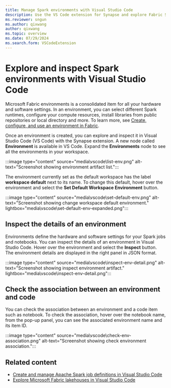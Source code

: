 ```yaml
---
title: Manage Spark environments with Visual Studio Code
description: Use the VS Code extension for Synapse and explore Fabric Spark environments with Visual Studio Code.
ms.reviewer: sngun
ms.author: qixwang
author: qixwang
ms.topic: overview
ms.date: 07/29/2024
ms.search.form: VSCodeExtension
---
```


# Explore and inspect Spark environments with Visual Studio Code

Microsoft Fabric environments is a consolidated item for all your hardware and software settings. In an environment, you can select different Spark runtimes, configure your compute resources, install libraries from public repositories or local directory and more. To learn more, see [Create, configure, and use an environment in Fabric](create-and-use-environment.md).

Once an environment is created, you can explore and inspect it in Visual Studio Code (VS Code) with the Synapse extension. A new node called **Environment** is available in VS Code. Expand the **Environments** node to see all the environments in your workspace.

:::image type="content" source="media\vscode\list-env.png" alt-text="Screenshot showing environment artifact list.":::

The environment currently set as the default workspace has the label **workspace default** next to its name. To change this default, hover over the environment and select the **Set Default Workspace Environment** button.

:::image type="content" source="media\vscode\set-default-env.png" alt-text="Screenshot showing change workspace default environment." lightbox="media\vscode\set-default-env-expanded.png":::

## Inspect the details of an environment

Environments define the hardware and software settings for your Spark jobs and notebooks. You can inspect the details of an environment in Visual Studio Code. Hover over the environment and select the **Inspect** button. The environment details are displayed in the right panel in JSON format.

:::image type="content" source="media\vscode\inspect-env-detail.png" alt-text="Screenshot showing inspect environment artifact." lightbox="media\vscode\inspect-env-detail.png":::

## Check the association between an environment and code

You can check the association between an environment and a code item such as notebook. To check the association, hover over the notebook name, from the pop-up panel, you can see the associated environment name and its item ID.

:::image type="content" source="media\vscode\check-env-association.png" alt-text="Screenshot showing check environment association.":::

## Related content

- [Create and manage Apache Spark job definitions in Visual Studio Code](author-sjd-with-vs-code.md)
- [Explore Microsoft Fabric lakehouses in Visual Studio Code](explore-lakehouse-with-vs-code.md)
